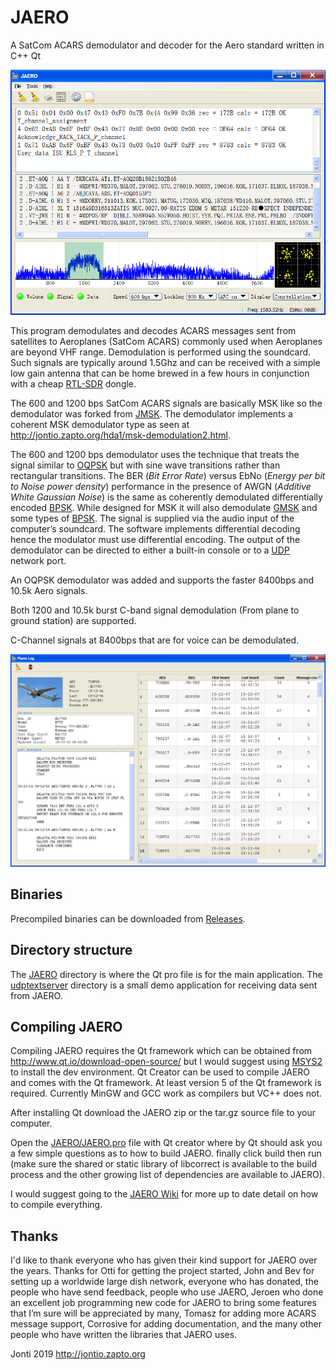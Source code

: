 # JAERO
A SatCom ACARS demodulator and decoder for the Aero standard written in C++ Qt

![](images/screenshot-win-main.png)

This program demodulates and decodes ACARS messages sent from satellites to Aeroplanes (SatCom ACARS) commonly used when Aeroplanes are beyond VHF range. Demodulation is performed using the soundcard.
Such signals are typically around 1.5Ghz and can be received with a simple low gain antenna that can be home brewed in a few hours in conjunction with a cheap [RTL-SDR] dongle.

The 600 and 1200 bps SatCom ACARS signals are basically MSK like so the demodulator was forked from [JMSK]. The demodulator implements a coherent MSK demodulator type as seen at http://jontio.zapto.org/hda1/msk-demodulation2.html.

The 600 and 1200 bps demodulator uses the technique that treats the signal similar to [OQPSK] but with sine wave transitions rather than rectangular transitions. The BER (*Bit Error Rate*) versus EbNo (*Energy per bit to Noise power density*) performance in the presence of AWGN (*Additive White Gaussian Noise*) is the same as coherently demodulated differentially encoded [BPSK]. While designed for MSK it will also demodulate [GMSK] and some types of [BPSK]. The signal is supplied via the audio input of the computer’s soundcard.
The software implements differential decoding hence the modulator must use differential encoding. The output of the demodulator can be directed to either a built-in console or to a [UDP] network port.

An OQPSK demodulator was added and supports the faster 8400bps and 10.5k Aero signals.

Both 1200 and 10.5k burst C-band signal demodulation (From plane to ground station) are supported.

C-Channel signals at 8400bps that are for voice can be demodulated.

![](images/screenshot-win-planelog.png)

## Binaries

Precompiled binaries can be downloaded from [Releases].

## Directory structure

The [JAERO](JAERO) directory is where the Qt pro file is for the main application. The [udptextserver](udptextserver) directory is a small demo application for receiving data sent from JAERO.

## Compiling JAERO

Compiling JAERO requires the Qt framework which can be obtained from http://www.qt.io/download-open-source/ but I would suggest using [MSYS2] to install the dev environment. Qt Creator can be used to compile JAERO and comes with the Qt framework. At least version 5 of the Qt framework is required. Currently MinGW and GCC work as compilers but VC++ does not.

After installing Qt download the JAERO zip or the tar.gz source file to your computer.

Open the [JAERO/JAERO.pro](JAERO/JAERO.pro) file with Qt creator where by Qt should ask you a few simple questions as to how to build JAERO. finally click build then run (make sure the shared or static library of libcorrect is available to the build process and the other growing list of dependencies are available to JAERO).

I would suggest going to the [JAERO Wiki] for more up to date detail on how to compile everything.

## Thanks

I'd like to thank everyone who has given their kind support for JAERO over the years. Thanks for Otti for getting the project started, John and Bev for setting up a worldwide large dish network, everyone who has donated, the people who have send feedback, people who use JAERO, Jeroen who done an excellent job programming new code for JAERO to bring some features that I’m sure will be appreciated by many, Tomasz for adding more ACARS message support, Corrosive for adding documentation, and the many other people who have written the libraries that JAERO uses.

Jonti 2019
http://jontio.zapto.org

[OQPSK]: https://en.wikipedia.org/wiki/Phase-shift_keying#Offset_QPSK_.28OQPSK.29
[GMSK]: https://en.wikipedia.org/wiki/Minimum-shift_keying#Gaussian_minimum-shift_keying
[BPSK]: https://en.wikipedia.org/wiki/Phase-shift_keying#Binary_phase-shift_keying_.28BPSK.29
[UDP]: https://en.wikipedia.org/wiki/User_Datagram_Protocol
[SSB]: https://en.wikipedia.org/wiki/Single-sideband_modulation
[Arduino]: https://www.arduino.cc/
[Varicode]: https://en.wikipedia.org/wiki/Varicode
[Spectrum Lab]: http://www.qsl.net/dl4yhf/spectra1.html
[JMSK]: https://github.com/jontio/JMSK
[RTL-SDR]: http://www.rtl-sdr.com/about-rtl-sdr/
[Releases]: https://github.com/jontio/JAERO/releases
[JAERO Wiki]: https://github.com/jontio/JAERO/wiki
[MSYS2]: https://www.msys2.org/
